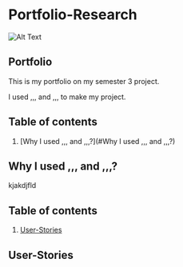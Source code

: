 # Portfolio-Research
![Alt Text](https://media0.giphy.com/media/dWesBcTLavkZuG35MI/giphy.gif?cid=ecf05e47ttj9yzh16tgd8otlygn5930l5vs548tahunuvlru&rid=giphy.gif&ct=g)

## Portfolio

This is my portfolio on my semester 3 project.

I used  ,,, and ,,, to make my project.

## Table of contents
1. [Why I used ,,, and ,,,?](#Why I used ,,, and ,,,?)




## Why I used ,,, and ,,,?
kjakdjfld


## Table of contents
1. [User-Stories](#User-Stories)

## User-Stories
